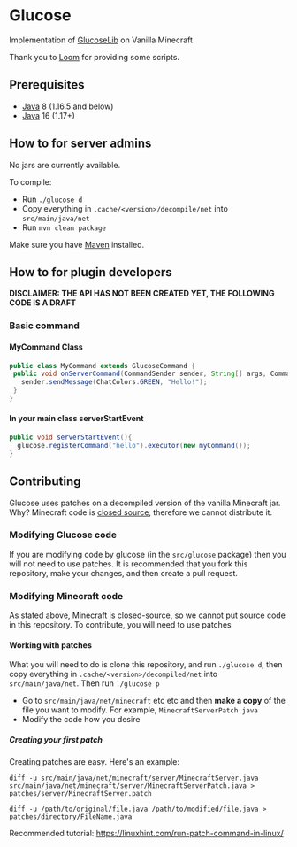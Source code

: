 # Glucose
Implementation of [GlucoseLib](https://github.com/GlucoseDev/GlucoseLib) on Vanilla Minecraft

Thank you to [Loom](https://github.com/LoomDev/Loom) for providing some scripts.
## Prerequisites
* [Java](http://java.oracle.com/) 8 (1.16.5 and below)
* [Java](http://java.oracle.com/) 16 (1.17+)
## How to for server admins
No jars are currently available.

To compile:
* Run `./glucose d`
* Copy everything in `.cache/<version>/decompile/net` into `src/main/java/net`
* Run `mvn clean package`

Make sure you have [Maven](https://maven.apache.org/) installed.
## How to for plugin developers
**DISCLAIMER: THE API HAS NOT BEEN CREATED YET, THE FOLLOWING CODE IS A DRAFT**
### Basic command
#### MyCommand Class
```java
public class MyCommand extends GlucoseCommand {
 public void onServerCommand(CommandSender sender, String[] args, Command command) {
   sender.sendMessage(ChatColors.GREEN, "Hello!");
 }
}
```
#### In your main class serverStartEvent
```java
public void serverStartEvent(){
  glucose.registerCommand("hello").executor(new myCommand());
}
```
## Contributing
Glucose uses patches on a decompiled version of the vanilla Minecraft jar. Why? Minecraft code is [closed source](https://en.wikipedia.org/wiki/Proprietary_software), therefore we cannot distribute it.

### Modifying Glucose code
If you are modifying code by glucose (in the `src/glucose` package) then you will not need to use patches. It is recommended that you fork this repository, make your changes, and then create a pull request.
### Modifying Minecraft code
As stated above, Minecraft is closed-source, so we cannot put source code in this repository. To contribute, you will need to use patches
#### Working with patches
What you will need to do is clone this repository, and run `./glucose d`, then copy everything in `.cache/<version>/decompiled/net` into `src/main/java/net`. Then run `./glucose p`

* Go to `src/main/java/net/minecraft` etc etc and then **make a copy** of the file you want to modify. For example, `MinecraftServerPatch.java`
* Modify the code how you desire
##### Creating your first patch
Creating patches are easy. Here's an example:

`diff -u src/main/java/net/minecraft/server/MinecraftServer.java src/main/java/net/minecraft/server/MinecraftServerPatch.java > patches/server/MinecraftServer.patch`

`diff -u /path/to/original/file.java /path/to/modified/file.java > patches/directory/FileName.java`

Recommended tutorial: https://linuxhint.com/run-patch-command-in-linux/
